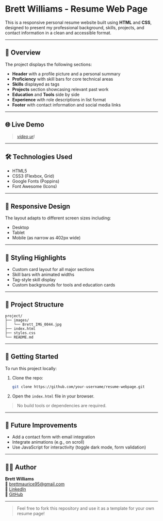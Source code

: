 # Brett Williams - Resume Web Page

This is a responsive personal resume website built using **HTML** and **CSS**, designed to present my professional background, skills, projects, and contact information in a clean and accessible format.

---

## 📄 Overview

The project displays the following sections:

- **Header** with a profile picture and a personal summary  
- **Proficiency** with skill bars for core technical areas  
- **Skills** displayed as tags  
- **Projects** section showcasing relevant past work  
- **Education** and **Tools** side by side  
- **Experience** with role descriptions in list format  
- **Footer** with contact information and social media links  

---

## 🌐 Live Demo

> _[video ur](https://www.loom.com/share/8ada7eec70ec4a549d4899b709ecf905?sid=e5839abc-e688-4bc3-b83d-8b0f4280fc40)l_

---

## 🛠️ Technologies Used

- HTML5  
- CSS3 (Flexbox, Grid)  
- Google Fonts (Poppins)  
- Font Awesome (Icons)  

---

## 📱 Responsive Design

The layout adapts to different screen sizes including:

- Desktop  
- Tablet  
- Mobile (as narrow as 402px wide)

---

## 🎨 Styling Highlights

- Custom card layout for all major sections  
- Skill bars with animated widths  
- Tag-style skill display  
- Custom backgrounds for tools and education cards

---

## 📂 Project Structure

```
project/
├── images/
│   └── Brett_IMG_0044.jpg
├── index.html
├── styles.css
└── README.md
```

---

## 🚀 Getting Started

To run this project locally:

1. Clone the repo:
   ```bash
   git clone https://github.com/your-username/resume-webpage.git
   ```
2. Open the `index.html` file in your browser.

> No build tools or dependencies are required.

---

## 🧠 Future Improvements

- Add a contact form with email integration  
- Integrate animations (e.g., on scroll)  
- Use JavaScript for interactivity (toggle dark mode, form validation)

---

## 🙋‍♂️ Author

**Brett Williams**  
📧 brettmaurice95@gmail.com  
🔗 [LinkedIn](https://www.linkedin.com/in/brett-williams-5738a3195/)  
🔗 [GitHub](https://github.com/brettmauricewilliams)

---

> Feel free to fork this repository and use it as a template for your own resume page!
